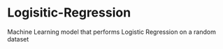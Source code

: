 # Logisitic-Regression
Machine Learning model that performs Logistic Regression on a random dataset
